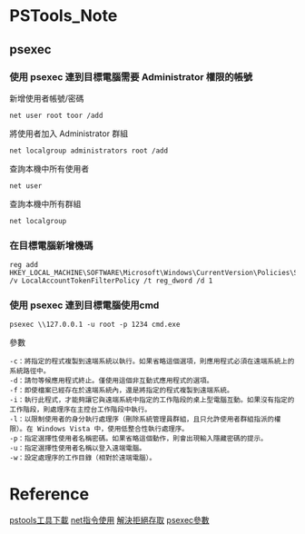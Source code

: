 # PSTools_Note

## psexec 
### 使用 psexec 連到目標電腦需要 Administrator 權限的帳號

新增使用者帳號/密碼
```
net user root toor /add
```
將使用者加入 Administrator 群組
```
net localgroup administrators root /add
```
查詢本機中所有使用者
```
net user 
```
查詢本機中所有群組
```
net localgroup
```
### 在目標電腦新增機碼
```
reg add HKEY_LOCAL_MACHINE\SOFTWARE\Microsoft\Windows\CurrentVersion\Policies\System /v LocalAccountTokenFilterPolicy /t reg_dword /d 1
```

### 使用 psexec 連到目標電腦使用cmd
```
psexec \\127.0.0.1 -u root -p 1234 cmd.exe
```
參數
```
-c：將指定的程式複製到遠端系統以執行。如果省略這個選項，則應用程式必須在遠端系統上的系統路徑中。
-d：請勿等候應用程式終止。僅使用這個非互動式應用程式的選項。
-f：即使檔案已經存在於遠端系統內，還是將指定的程式複製到遠端系統。
-i：執行此程式，才能夠讓它與遠端系統中指定的工作階段的桌上型電腦互動。如果沒有指定的工作階段，則處理序在主控台工作階段中執行。
-l：以限制使用者的身分執行處理序（刪除系統管理員群組，且只允許使用者群組指派的權限）。在 Windows Vista 中，使用低整合性執行處理序。
-p：指定選擇性使用者名稱密碼。如果省略這個動作，則會出現輸入隱藏密碼的提示。
-u：指定選擇性使用者名稱以登入遠端電腦。
-w：設定處理序的工作目錄（相對於遠端電腦）。
```

# Reference
[pstools工具下載](https://docs.microsoft.com/zh-tw/sysinternals/downloads/pstools)
[net指令使用](http://jon-and-jane.blogspot.com/2017/05/blog-post.html)
[解決拒絕存取](https://blog.twtnn.com/2013/08/pstools-win7hang.html)
[psexec參數](https://blog.yowko.com/psexec/)
